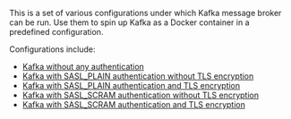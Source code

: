 This is a set of various configurations under which Kafka message broker can be run.
Use them to spin up Kafka as a Docker container in a predefined configuration.

Configurations include:
* [Kafka without any authentication](no_authentication/README.md)
* [Kafka with SASL_PLAIN authentication without TLS encryption](sasl_plain/no_tls/README.md)
* [Kafka with SASL_PLAIN authentication and TLS encryption](sasl_plain/with_tls/README.md)
* [Kafka with SASL_SCRAM authentication without TLS encryption](sasl_scram/no_tls/README.md)
* [Kafka with SASL_SCRAM authentication and TLS encryption](sasl_scram/with_tls/README.md)
